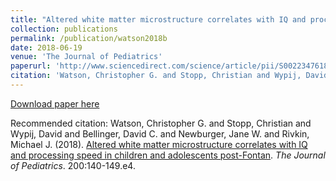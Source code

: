 ```yaml
---
title: "Altered white matter microstructure correlates with IQ and processing speed in children and adolescents post-Fontan"
collection: publications
permalink: /publication/watson2018b
date: 2018-06-19
venue: 'The Journal of Pediatrics'
paperurl: 'http://www.sciencedirect.com/science/article/pii/S0022347618305237'
citation: 'Watson, Christopher G. and Stopp, Christian and Wypij, David and Bellinger, David C. and Newburger, Jane W. and Rivkin, Michael J. (2018). <u>Altered white matter microstructure correlates with IQ and processing speed in children and adolescents post-Fontan</u>. <i>The Journal of Pediatrics</i>. 200:140-149.e4.'
---
```


<a href='http://www.sciencedirect.com/science/article/pii/S0022347618305237'>Download paper here</a>

Recommended citation: Watson, Christopher G. and Stopp, Christian and Wypij, David and Bellinger, David C. and Newburger, Jane W. and Rivkin, Michael J. (2018). <u>Altered white matter microstructure correlates with IQ and processing speed in children and adolescents post-Fontan</u>. <i>The Journal of Pediatrics</i>. 200:140-149.e4.